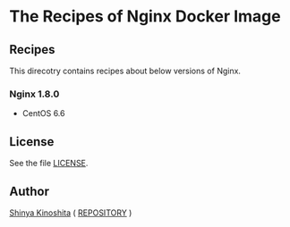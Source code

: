 # The Recipes of Nginx Docker Image

## Recipes

This direcotry contains recipes about below versions of Nginx.

### Nginx 1.8.0

* CentOS 6.6

## License

See the file [LICENSE](../../../LICENSE).

## Author

[Shinya Kinoshita](http://www.shinyakinoshita.com) ( [REPOSITORY](http://www.repositories.jp) )
